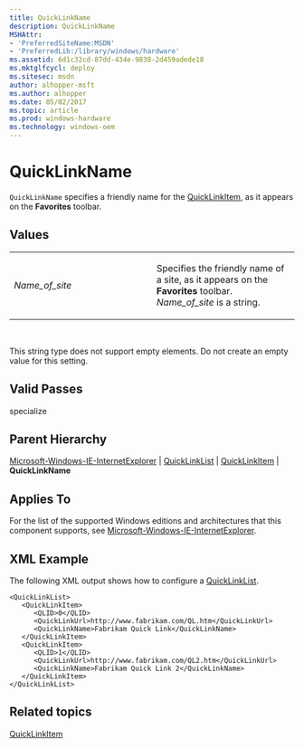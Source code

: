 ```yaml
---
title: QuickLinkName
description: QuickLinkName
MSHAttr:
- 'PreferredSiteName:MSDN'
- 'PreferredLib:/library/windows/hardware'
ms.assetid: 6d1c32cd-87dd-434e-9838-2d459adede18
ms.mktglfcycl: deploy
ms.sitesec: msdn
author: alhopper-msft
ms.author: alhopper
ms.date: 05/02/2017
ms.topic: article
ms.prod: windows-hardware
ms.technology: windows-oem
---
```


# QuickLinkName


`QuickLinkName` specifies a friendly name for the [QuickLinkItem](microsoft-windows-ie-internetexplorer-quicklinklist-quicklinkitem.md), as it appears on the **Favorites** toolbar.

## Values


<table>
<colgroup>
<col width="50%" />
<col width="50%" />
</colgroup>
<tbody>
<tr class="odd">
<td><p><em>Name_of_site</em></p></td>
<td><p>Specifies the friendly name of a site, as it appears on the <strong>Favorites</strong> toolbar. <em>Name_of_site</em> is a string.</p></td>
</tr>
</tbody>
</table>

 

This string type does not support empty elements. Do not create an empty value for this setting.

## Valid Passes


specialize

## Parent Hierarchy


[Microsoft-Windows-IE-InternetExplorer](microsoft-windows-ie-internetexplorer.md) | [QuickLinkList](microsoft-windows-ie-internetexplorer-quicklinklist.md) | [QuickLinkItem](microsoft-windows-ie-internetexplorer-quicklinklist-quicklinkitem.md) | **QuickLinkName**

## Applies To


For the list of the supported Windows editions and architectures that this component supports, see [Microsoft-Windows-IE-InternetExplorer](microsoft-windows-ie-internetexplorer.md).

## XML Example


The following XML output shows how to configure a [QuickLinkList](microsoft-windows-ie-internetexplorer-quicklinklist.md).

```
<QuickLinkList>
   <QuickLinkItem>
      <QLID>0</QLID>
      <QuickLinkUrl>http://www.fabrikam.com/QL.htm</QuickLinkUrl>
      <QuickLinkName>Fabrikam Quick Link</QuickLinkName>
   </QuickLinkItem>
   <QuickLinkItem>
      <QLID>1</QLID>
      <QuickLinkUrl>http://www.fabrikam.com/QL2.htm</QuickLinkUrl>
      <QuickLinkName>Fabrikam Quick Link 2</QuickLinkName>
   </QuickLinkItem>
</QuickLinkList>
```

## Related topics


[QuickLinkItem](microsoft-windows-ie-internetexplorer-quicklinklist-quicklinkitem.md)

 

 







